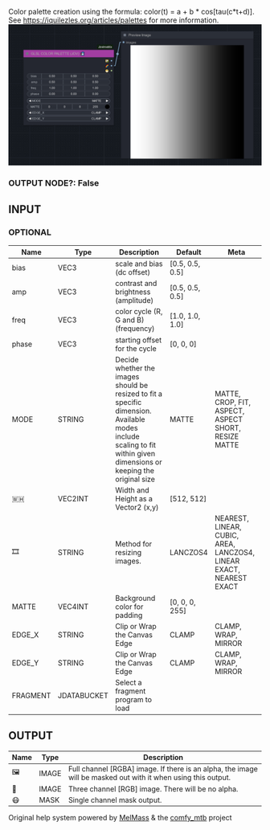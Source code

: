 Color palette creation using the formula: color(t) = a + b \* cos[tau(c\*t+d)]. See https://iquilezles.org/articles/palettes for more information.
![GLSL COLOR PALETTE](https://raw.githubusercontent.com/Amorano/Jovimetrix-examples/master/node/GLSL%20COLOR%20PALETTE/GLSL%20COLOR%20PALETTE.png)
### OUTPUT NODE?: False
INPUT
-----
### OPTIONAL
| Name | Type | Description | Default | Meta |
| --- | --- | --- | --- | --- |
| bias | VEC3 | scale and bias (dc offset) | [0.5, 0.5, 0.5] |  |
| amp | VEC3 | contrast and brightness (amplitude) | [0.5, 0.5, 0.5] |  |
| freq | VEC3 | color cycle (R, G and B) (frequency) | [1.0, 1.0, 1.0] |  |
| phase | VEC3 | starting offset for the cycle | [0, 0, 0] |  |
| MODE | STRING | Decide whether the images should be resized to fit a specific dimension. Available modes include scaling to fit within given dimensions or keeping the original size | MATTE | MATTE, CROP, FIT, ASPECT, ASPECT SHORT, RESIZE MATTE |
| 🇼🇭 | VEC2INT | Width and Height as a Vector2 (x,y) | [512, 512] |  |
| 🎞️ | STRING | Method for resizing images. | LANCZOS4 | NEAREST, LINEAR, CUBIC, AREA, LANCZOS4, LINEAR EXACT, NEAREST EXACT |
| MATTE | VEC4INT | Background color for padding | [0, 0, 0, 255] |  |
| EDGE\_X | STRING | Clip or Wrap the Canvas Edge | CLAMP | CLAMP, WRAP, MIRROR |
| EDGE\_Y | STRING | Clip or Wrap the Canvas Edge | CLAMP | CLAMP, WRAP, MIRROR |
| FRAGMENT | JDATABUCKET | Select a fragment program to load |  |  |
OUTPUT
------
| Name | Type | Description |
| --- | --- | --- |
| 🖼️ | IMAGE | Full channel [RGBA] image. If there is an alpha, the image will be masked out with it when using this output. |
| 🌈 | IMAGE | Three channel [RGB] image. There will be no alpha. |
| 😷 | MASK | Single channel mask output. |
Original help system powered by [MelMass](https://github.com/melMass) & the [comfy\_mtb](https://github.com/melMass/comfy_mtb) project